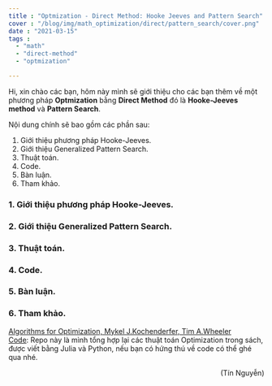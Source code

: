 ```yaml
---
title : "Optmization - Direct Method: Hooke Jeeves and Pattern Search"
cover : "/blog/img/math_optimization/direct/pattern_search/cover.png"
date : "2021-03-15"
tags : 
  - "math"
  - "direct-method"
  - "optmization"

---
```


Hi, xin chào các bạn, hôm này mình sẽ giới thiệu cho các bạn thêm về một phương pháp <b>Optmization</b> bằng <b>Direct Method</b> đó là <b>Hooke-Jeeves method</b> và <b>Pattern Search</b>.

Nội dung chính sẽ bao gồm các phần sau: <br/>

1. Giới thiệu phương pháp Hooke-Jeeves.
2. Giới thiệu Generalized Pattern Search.
3. Thuật toán.
4. Code.
5. Bàn luận.
6. Tham khảo.



### 1. Giới thiệu phương pháp Hooke-Jeeves.


### 2. Giới thiệu Generalized Pattern Search.

### 3. Thuật toán.


### 4. Code.


### 5. Bàn luận.

### 6. Tham khảo.
[Algorithms for Optimization, Mykel J.Kochenderfer, Tim A.Wheeler]()<br/>
[Code](https://github.com/ngthanhtin/optimization_algorithm): Repo này là mình tổng hợp lại các thuật toán Optimization trong sách, được viết bằng Julia và Python, nếu bạn có hứng thú về code có thể ghé qua nhé.<br/>

<div style="text-align: right"> (Tín Nguyễn) </div>
